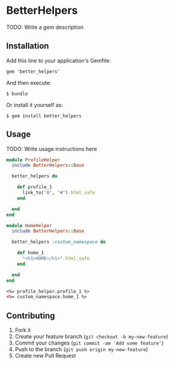 # BetterHelpers

TODO: Write a gem description

## Installation

Add this line to your application's Gemfile:

    gem 'better_helpers'

And then execute:

    $ bundle

Or install it yourself as:

    $ gem install better_helpers

## Usage

TODO: Write usage instructions here

```ruby
module ProfileHelper
  include BetterHelpers::Base

  better_helpers do

    def profile_1
      link_to("A", "#").html_safe
    end

  end
end
```

```ruby
module HomeHelper
  include BetterHelpers::Base

  better_helpers :custom_namespace do

    def home_1
      "<h1>HOME</h1>".html_safe
    end

  end
end
```

```html
<%= profile_helper.profile_1 %>
<%= custom_namespace.home_1 %>
```

## Contributing

1. Fork it
2. Create your feature branch (`git checkout -b my-new-feature`)
3. Commit your changes (`git commit -am 'Add some feature'`)
4. Push to the branch (`git push origin my-new-feature`)
5. Create new Pull Request
